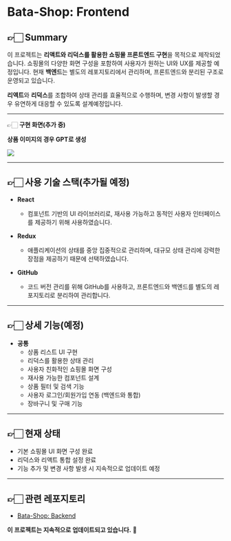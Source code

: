 # Bata-Shop: Frontend

## 👉🏻 Summary
이 프로젝트는 **리액트와 리덕스를 활용한 쇼핑몰 프론트엔드 구현**을 목적으로 제작되었습니다. 쇼핑몰의 다양한 화면 구성을 포함하여 사용자가 원하는 UI와 UX를 제공할 예정입니다. 현재 **백엔드**는 별도의 레포지토리에서 관리하며, 프론트엔드와 분리된 구조로 운영되고 있습니다.

**리액트**와 **리덕스**를 조합하여 상태 관리를 효율적으로 수행하며, 변경 사항이 발생할 경우 유연하게 대응할 수 있도록 설계예정입니다.

---

👉🏻 **구현 화면(추가 중)**

**상품 이미지의 경우 GPT로 생성**

<img src="https://github.com/user-attachments/assets/b767e3c8-a904-44d9-b39b-50cd0b4fa51c"/>

---
## 👉🏻 사용 기술 스택(추가될 예정)
- **React**
  - 컴포넌트 기반의 UI 라이브러리로, 재사용 가능하고 동적인 사용자 인터페이스를 제공하기 위해 사용하였습니다.
  
- **Redux**
  - 애플리케이션의 상태를 중앙 집중적으로 관리하며, 대규모 상태 관리에 강력한 장점을 제공하기 때문에 선택하였습니다.

- **GitHub**
  - 코드 버전 관리를 위해 GitHub를 사용하고, 프론트엔드와 백엔드를 별도의 레포지토리로 분리하여 관리합니다.

---

## 👉🏻 상세 기능(예정)
- **공통**
  - 상품 리스트 UI 구현
  - 리덕스를 활용한 상태 관리
  - 사용자 친화적인 쇼핑몰 화면 구성
  - 재사용 가능한 컴포넌트 설계
  - 상품 필터 및 검색 기능
  - 사용자 로그인/회원가입 연동 (백엔드와 통합)
  - 장바구니 및 구매 기능

---

## 👉🏻 현재 상태
- 기본 쇼핑몰 UI 화면 구성 완료
- 리덕스와 리액트 통합 설정 완료
- 기능 추가 및 변경 사항 발생 시 지속적으로 업데이트 예정

---

## 👉🏻 관련 레포지토리
- [Bata-Shop: Backend](https://github.com/bytebird96/bata-shop-backend)

**이 프로젝트는 지속적으로 업데이트되고 있습니다.** 🚀
